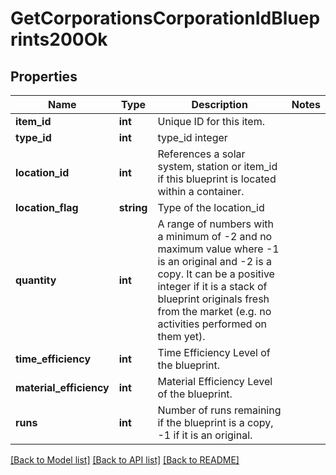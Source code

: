 # GetCorporationsCorporationIdBlueprints200Ok

## Properties
Name | Type | Description | Notes
------------ | ------------- | ------------- | -------------
**item_id** | **int** | Unique ID for this item. | 
**type_id** | **int** | type_id integer | 
**location_id** | **int** | References a solar system, station or item_id if this blueprint is located within a container. | 
**location_flag** | **string** | Type of the location_id | 
**quantity** | **int** | A range of numbers with a minimum of -2 and no maximum value where -1 is an original and -2 is a copy. It can be a positive integer if it is a stack of blueprint originals fresh from the market (e.g. no activities performed on them yet). | 
**time_efficiency** | **int** | Time Efficiency Level of the blueprint. | 
**material_efficiency** | **int** | Material Efficiency Level of the blueprint. | 
**runs** | **int** | Number of runs remaining if the blueprint is a copy, -1 if it is an original. | 

[[Back to Model list]](../README.md#documentation-for-models) [[Back to API list]](../README.md#documentation-for-api-endpoints) [[Back to README]](../README.md)


